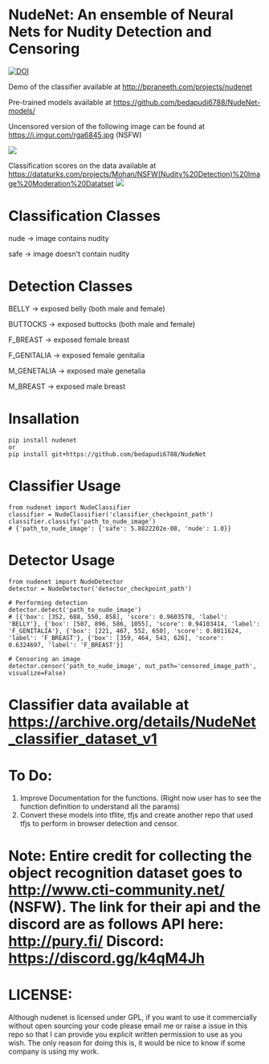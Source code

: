 # NudeNet: An ensemble of Neural Nets for Nudity Detection and Censoring



[![DOI](https://zenodo.org/badge/173154449.svg)](https://zenodo.org/badge/latestdoi/173154449)


Demo of the classifier available at http://bpraneeth.com/projects/nudenet


Pre-trained models available at https://github.com/bedapudi6788/NudeNet-models/

Uncensored version of the following image can be found at https://i.imgur.com/rga6845.jpg (NSFW)

![](https://i.imgur.com/2mhyqnt.jpg)

Classification scores on the data available at https://dataturks.com/projects/Mohan/NSFW(Nudity%20Detection)%20Image%20Moderation%20Datatset
![](https://i.imgur.com/lXvvsdN.jpg)

# Classification Classes

nude -> image contains nudity

safe -> image doesn't contain nudity

# Detection Classes
BELLY -> exposed belly (both male and female)

BUTTOCKS -> exposed buttocks (both male and female)

F_BREAST -> exposed female breast

F_GENITALIA -> exposed female genitalia

M_GENETALIA -> exposed male genetalia

M_BREAST -> exposed male breast

# Insallation
```
pip install nudenet
or
pip install git+https://github.com/bedapudi6788/NudeNet
```

# Classifier Usage
```
from nudenet import NudeClassifier
classifier = NudeClassifier('classifier_checkpoint_path')
classifier.classify('path_to_nude_image')
# {'path_to_nude_image': {'safe': 5.8822202e-08, 'nude': 1.0}}
```

# Detector Usage
```
from nudenet import NudeDetector
detector = NudeDetector('detector_checkpoint_path')

# Performing detection
detector.detect('path_to_nude_image')
# [{'box': [352, 688, 550, 858], 'score': 0.9603578, 'label': 'BELLY'}, {'box': [507, 896, 586, 1055], 'score': 0.94103414, 'label': 'F_GENITALIA'}, {'box': [221, 467, 552, 650], 'score': 0.8011624, 'label': 'F_BREAST'}, {'box': [359, 464, 543, 626], 'score': 0.6324697, 'label': 'F_BREAST'}]

# Censoring an image
detector.censor('path_to_nude_image', out_path='censored_image_path', visualize=False)

```

# Classifier data available at https://archive.org/details/NudeNet_classifier_dataset_v1

# To Do:
1. Improve Documentation for the functions. (Right now user has to see the function definition to understand all the params)
2. Convert these models into tflite, tfjs and create another repo that used tfjs to perform in browser detection and censor.

# Note: Entire credit for collecting the object recognition dataset goes to http://www.cti-community.net/ (NSFW). The link for their api and the discord are as follows API here: http://pury.fi/ Discord: https://discord.gg/k4qM4Jh
 

# LICENSE:

Although nudenet is licensed under GPL, if you want to use it commercially without open sourcing your code please email me or raise a issue in this repo so that I can provide you explicit written permission to use as you wish. The only reason for doing this is, it would be nice to know if some company is using my work.
